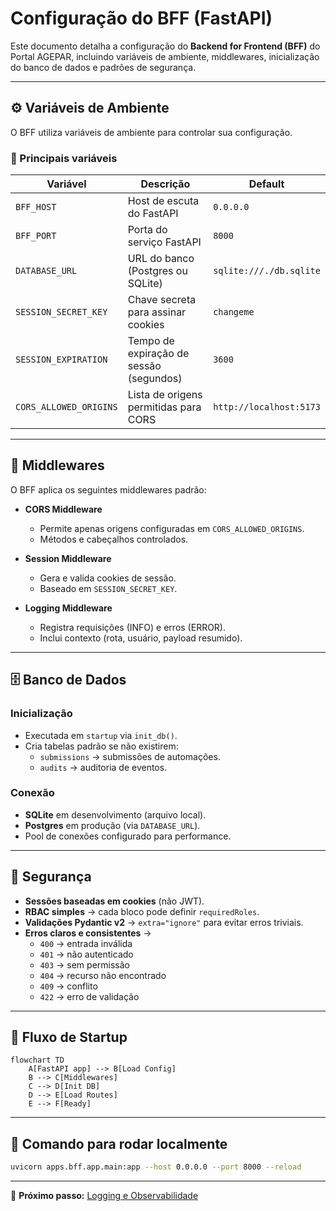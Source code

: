 # Configuração do BFF (FastAPI)

Este documento detalha a configuração do **Backend for Frontend (BFF)** do Portal AGEPAR, incluindo variáveis de ambiente, middlewares, inicialização do banco de dados e padrões de segurança.

---

## ⚙️ Variáveis de Ambiente

O BFF utiliza variáveis de ambiente para controlar sua configuração.  

### 🔹 Principais variáveis

| Variável               | Descrição                                    | Default             |
|------------------------|----------------------------------------------|---------------------|
| `BFF_HOST`             | Host de escuta do FastAPI                   | `0.0.0.0`           |
| `BFF_PORT`             | Porta do serviço FastAPI                    | `8000`              |
| `DATABASE_URL`         | URL do banco (Postgres ou SQLite)           | `sqlite:///./db.sqlite` |
| `SESSION_SECRET_KEY`   | Chave secreta para assinar cookies           | `changeme`          |
| `SESSION_EXPIRATION`   | Tempo de expiração de sessão (segundos)      | `3600`              |
| `CORS_ALLOWED_ORIGINS` | Lista de origens permitidas para CORS        | `http://localhost:5173` |

---

## 🧩 Middlewares

O BFF aplica os seguintes middlewares padrão:

- **CORS Middleware**
  - Permite apenas origens configuradas em `CORS_ALLOWED_ORIGINS`.  
  - Métodos e cabeçalhos controlados.  

- **Session Middleware**
  - Gera e valida cookies de sessão.  
  - Baseado em `SESSION_SECRET_KEY`.  

- **Logging Middleware**
  - Registra requisições (INFO) e erros (ERROR).  
  - Inclui contexto (rota, usuário, payload resumido).  

---

## 🗄️ Banco de Dados

### Inicialização
- Executada em `startup` via `init_db()`.  
- Cria tabelas padrão se não existirem:  
  - `submissions` → submissões de automações.  
  - `audits` → auditoria de eventos.  

### Conexão
- **SQLite** em desenvolvimento (arquivo local).  
- **Postgres** em produção (via `DATABASE_URL`).  
- Pool de conexões configurado para performance.  

---

## 🔐 Segurança

- **Sessões baseadas em cookies** (não JWT).  
- **RBAC simples** → cada bloco pode definir `requiredRoles`.  
- **Validações Pydantic v2** → `extra="ignore"` para evitar erros triviais.  
- **Erros claros e consistentes** →  
  - `400` → entrada inválida  
  - `401` → não autenticado  
  - `403` → sem permissão  
  - `404` → recurso não encontrado  
  - `409` → conflito  
  - `422` → erro de validação  

---

## 🔄 Fluxo de Startup

```mermaid
flowchart TD
    A[FastAPI app] --> B[Load Config]
    B --> C[Middlewares]
    C --> D[Init DB]
    D --> E[Load Routes]
    E --> F[Ready]
````

---

## 🧪 Comando para rodar localmente

```bash
uvicorn apps.bff.app.main:app --host 0.0.0.0 --port 8000 --reload
```

---

📖 **Próximo passo:** [Logging e Observabilidade](logging-observabilidade.md)
